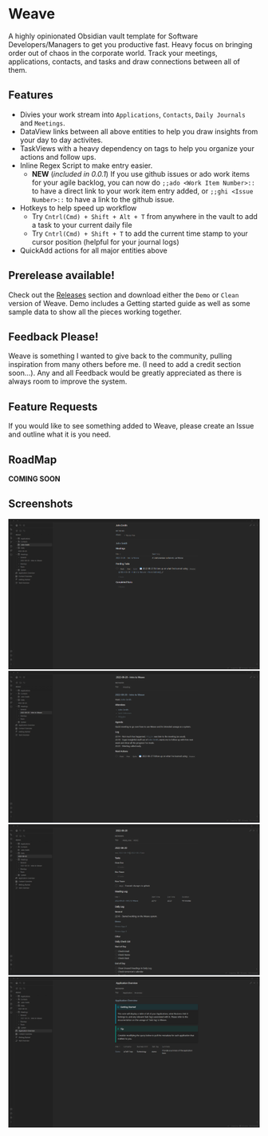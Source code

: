 # Weave
A highly opinionated Obsidian vault template for Software Developers/Managers to get you productive fast. Heavy focus on bringing order out of chaos in the corporate world. Track your meetings, applications, contacts, and tasks and draw connections between all of them.

## Features

- Divies your work stream into `Applications`, `Contacts`, `Daily Journals` and `Meetings`.
- DataView links between all above entities to help you draw insights from your day to day activites.
- TaskViews with a heavy dependency on tags to help you organize your actions and follow ups.
- Inline Regex Script to make entry easier.
  - **NEW** (*included in 0.0.1*) If you use github issues or ado work items for your agile backlog, you can now do `;;ado <Work Item Number>::` to have a direct link to your work item entry added, or `;;ghi <Issue Number>::` to have a link to the github issue.
- Hotkeys to help speed up workflow
  - Try `Cntrl(Cmd) + Shift + Alt + T` from anywhere in the vault to add a task to your current daily file
  - Try `Cntrl(Cmd) + Shift + T` to add the current time stamp to your cursor position (helpful for your journal logs)
- QuickAdd actions for all major entities above
    
## Prerelease available!
Check out the [Releases](https://github.com/cuken/obsidian-weave/releases) section and download either the `Demo` or `Clean` version of Weave. Demo includes a Getting started guide as well as some sample data to show all the pieces working together.

## Feedback Please!
Weave is something I wanted to give back to the community, pulling inspiration from many others before me. (I need to add a credit section soon...). Any and all Feedback would be greatly appreciated as there is always room to improve the system.

## Feature Requests
If you would like to see something added to Weave, please create an Issue and outline what it is you need.

## RoadMap
**COMING SOON**

## Screenshots

![1](media/1.png)
![2](media/2.png)
![3](media/3.png)
![4](media/4.png)
